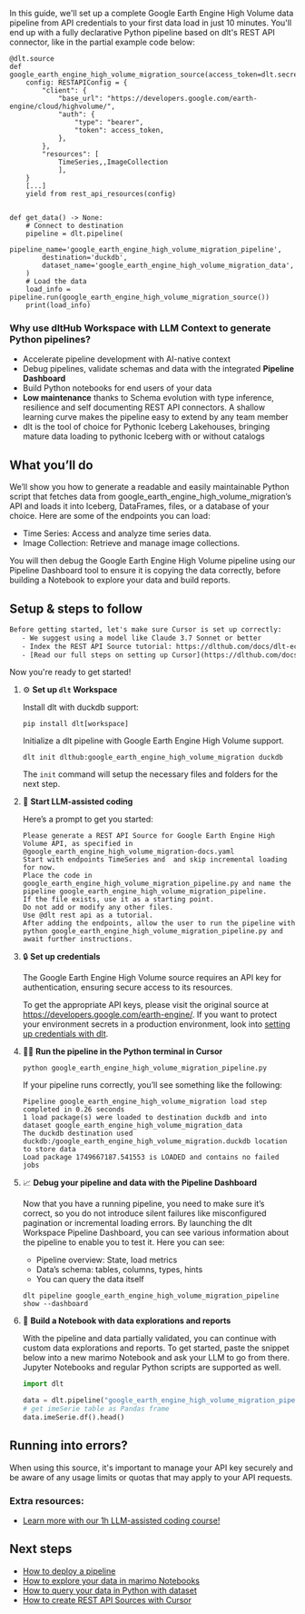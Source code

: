 In this guide, we'll set up a complete Google Earth Engine High Volume data pipeline from API credentials to your first data load in just 10 minutes. You'll end up with a fully declarative Python pipeline based on dlt's REST API connector, like in the partial example code below:

```python-outcome
@dlt.source
def google_earth_engine_high_volume_migration_source(access_token=dlt.secrets.value):
    config: RESTAPIConfig = {
        "client": {
            "base_url": "https://developers.google.com/earth-engine/cloud/highvolume/",
            "auth": {
                "type": "bearer",
                "token": access_token,
            },
        },
        "resources": [
            TimeSeries,,ImageCollection
            ],
    }
    [...]
    yield from rest_api_resources(config)


def get_data() -> None:
    # Connect to destination
    pipeline = dlt.pipeline(
        pipeline_name='google_earth_engine_high_volume_migration_pipeline',
        destination='duckdb',
        dataset_name='google_earth_engine_high_volume_migration_data', 
    )
    # Load the data
    load_info = pipeline.run(google_earth_engine_high_volume_migration_source())
    print(load_info) 
```

### Why use dltHub Workspace with LLM Context to generate Python pipelines?

- Accelerate pipeline development with AI-native context
- Debug pipelines, validate schemas and data with the integrated **Pipeline Dashboard**
- Build Python notebooks for end users of your data
- **Low maintenance** thanks to Schema evolution with type inference, resilience and self documenting REST API connectors. A shallow learning curve makes the pipeline easy to extend by any team member
- dlt is the tool of choice for Pythonic Iceberg Lakehouses, bringing mature data loading to pythonic Iceberg with or without catalogs

## What you’ll do

We’ll show you how to generate a readable and easily maintainable Python script that fetches data from google_earth_engine_high_volume_migration’s API and loads it into Iceberg, DataFrames, files, or a database of your choice. Here are some of the endpoints you can load:

- Time Series: Access and analyze time series data.
- Image Collection: Retrieve and manage image collections.

You will then debug the Google Earth Engine High Volume pipeline using our Pipeline Dashboard tool to ensure it is copying the data correctly, before building a Notebook to explore your data and build reports.

## Setup & steps to follow

```default
Before getting started, let's make sure Cursor is set up correctly:
   - We suggest using a model like Claude 3.7 Sonnet or better
   - Index the REST API Source tutorial: https://dlthub.com/docs/dlt-ecosystem/verified-sources/rest_api/ and add it to context as **@dlt rest api**
   - [Read our full steps on setting up Cursor](https://dlthub.com/docs/dlt-ecosystem/llm-tooling/cursor-restapi#23-configuring-cursor-with-documentation)
```

Now you're ready to get started!

1. ⚙️ **Set up `dlt` Workspace**
    
    Install dlt with duckdb support:
    ```shell
    pip install dlt[workspace]
    ```

    Initialize a dlt pipeline with Google Earth Engine High Volume support.
    ```shell
    dlt init dlthub:google_earth_engine_high_volume_migration duckdb
    ```

    The `init` command will setup the necessary files and folders for the next step.
    
2. 🤠 **Start LLM-assisted coding**
    
    Here’s a prompt to get you started:
    
    ```prompt
    Please generate a REST API Source for Google Earth Engine High Volume API, as specified in @google_earth_engine_high_volume_migration-docs.yaml 
    Start with endpoints TimeSeries and  and skip incremental loading for now. 
    Place the code in google_earth_engine_high_volume_migration_pipeline.py and name the pipeline google_earth_engine_high_volume_migration_pipeline. 
    If the file exists, use it as a starting point. 
    Do not add or modify any other files. 
    Use @dlt rest api as a tutorial. 
    After adding the endpoints, allow the user to run the pipeline with python google_earth_engine_high_volume_migration_pipeline.py and await further instructions.
    ```

    
3. 🔒 **Set up credentials** 
    
    The Google Earth Engine High Volume source requires an API key for authentication, ensuring secure access to its resources.
    
    To get the appropriate API keys, please visit the original source at https://developers.google.com/earth-engine/.
    If you want to protect your environment secrets in a production environment, look into [setting up credentials with dlt](https://dlthub.com/docs/walkthroughs/add_credentials).
    
4. 🏃‍♀️ **Run the pipeline in the Python terminal in Cursor**
    
    ```shell
    python google_earth_engine_high_volume_migration_pipeline.py
    ```
    
    If your pipeline runs correctly, you’ll see something like the following:
    
    ```shell
    Pipeline google_earth_engine_high_volume_migration load step completed in 0.26 seconds
    1 load package(s) were loaded to destination duckdb and into dataset google_earth_engine_high_volume_migration_data
    The duckdb destination used duckdb:/google_earth_engine_high_volume_migration.duckdb location to store data
    Load package 1749667187.541553 is LOADED and contains no failed jobs
    ```
    
5. 📈 **Debug your pipeline and data with the Pipeline Dashboard**

    Now that you have a running pipeline, you need to make sure it’s correct, so you do not introduce silent failures like misconfigured pagination or incremental loading errors. By launching the dlt Workspace Pipeline Dashboard, you can see various information about the pipeline to enable you to test it. Here you can see:
    - Pipeline overview: State, load metrics
    - Data’s schema: tables, columns, types, hints
    - You can query the data itself
    
    ```shell
    dlt pipeline google_earth_engine_high_volume_migration_pipeline show --dashboard
    ```
    
6. 🐍 **Build a Notebook with data explorations and reports**

    With the pipeline and data partially validated, you can continue with custom data explorations and reports. To get started, paste the snippet below into a new marimo Notebook and ask your LLM to go from there. Jupyter Notebooks and regular Python scripts are supported as well.

    
    ```python
    import dlt

   data = dlt.pipeline("google_earth_engine_high_volume_migration_pipeline").dataset()
   # get imeSerie table as Pandas frame
   data.imeSerie.df().head()
    ```

## Running into errors?

When using this source, it's important to manage your API key securely and be aware of any usage limits or quotas that may apply to your API requests.

### Extra resources:

- [Learn more with our 1h LLM-assisted coding course!](https://www.youtube.com/watch?v=GGid70rnJuM)

## Next steps

- [How to deploy a pipeline](https://dlthub.com/docs/walkthroughs/deploy-a-pipeline)
- [How to explore your data in marimo Notebooks](https://dlthub.com/docs/general-usage/dataset-access/marimo)
- [How to query your data in Python with dataset](https://dlthub.com/docs/general-usage/dataset-access/dataset)
- [How to create REST API Sources with Cursor](https://dlthub.com/docs/dlt-ecosystem/llm-tooling/cursor-restapi)